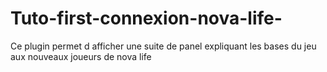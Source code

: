 # Tuto-first-connexion-nova-life-
Ce plugin permet d afficher une suite de panel expliquant les bases du jeu aux nouveaux joueurs de nova life 
